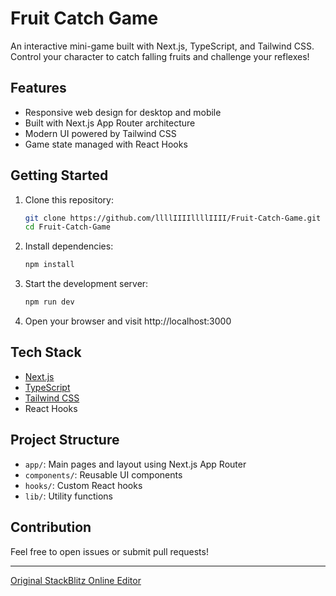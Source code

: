 # Fruit Catch Game

An interactive mini-game built with Next.js, TypeScript, and Tailwind CSS. Control your character to catch falling fruits and challenge your reflexes!

## Features
- Responsive web design for desktop and mobile
- Built with Next.js App Router architecture
- Modern UI powered by Tailwind CSS
- Game state managed with React Hooks

## Getting Started

1. Clone this repository:
   ```bash
   git clone https://github.com/llllIIIIllllIIII/Fruit-Catch-Game.git
   cd Fruit-Catch-Game
   ```
2. Install dependencies:
   ```bash
   npm install
   ```
3. Start the development server:
   ```bash
   npm run dev
   ```
4. Open your browser and visit http://localhost:3000

## Tech Stack
- [Next.js](https://nextjs.org/)
- [TypeScript](https://www.typescriptlang.org/)
- [Tailwind CSS](https://tailwindcss.com/)
- React Hooks

## Project Structure
- `app/`: Main pages and layout using Next.js App Router
- `components/`: Reusable UI components
- `hooks/`: Custom React hooks
- `lib/`: Utility functions

## Contribution
Feel free to open issues or submit pull requests!

---
[Original StackBlitz Online Editor](https://stackblitz.com/~/github.com/joe888777/fruit-catch-game)